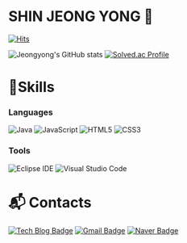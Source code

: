 # SHIN JEONG YONG 👋
[![Hits](https://hits.seeyoufarm.com/api/count/incr/badge.svg?url=https%3A%2F%2Fgithub.com%2Fsjy982&count_bg=%233D56C8&title_bg=%23EB0707&icon=&icon_color=%23E7E7E7&title=hits&edge_flat=false)](https://hits.seeyoufarm.com)

![Jeongyong's GitHub stats](https://github-readme-stats.vercel.app/api?username=sjy982&show_icons=true&theme=radical)
[![Solved.ac Profile](http://mazassumnida.wtf/api/v2/generate_badge?boj=shinjy0211)](https://solved.ac/shinjy0211/)

# 💪Skills
### Languages
![Java](https://img.shields.io/badge/Java-007396.svg?&style=for-the-badge&logo=Java&logoColor=white)
![JavaScript](https://img.shields.io/badge/JavaScript-F7DF1E.svg?&style=for-the-badge&logo=JavaScript&logoColor=white)
![HTML5](https://img.shields.io/badge/HTML5-E34F26.svg?&style=for-the-badge&logo=HTML5&logoColor=white)
![CSS3](https://img.shields.io/badge/CSS3-1572B6.svg?&style=for-the-badge&logo=CSS3&logoColor=white)

### Tools
![Eclipse IDE](https://img.shields.io/badge/Eclipse%20IDE-2C2255.svg?&style=for-the-badge&logo=Eclipse%20IDE&logoColor=white)
![Visual Studio Code](https://img.shields.io/badge/Visual%20Studio%20Code-007ACC.svg?&style=for-the-badge&logo=Visual%20Studio%20Code&logoColor=white)


# :mailbox_with_mail: Contacts
[![Tech Blog Badge](http://img.shields.io/badge/-Tech%20blog-black?style=flat-square&logo=velog&link=https://velog.io/@shinjy9802/)](https://velog.io/@shinjy9802/)
[![Gmail Badge](https://img.shields.io/badge/Gmail-d14836?style=flat-square&logo=Gmail&logoColor=white&link=mailto:shinjy0211@gmail.com)](mailto:shinjy0211@gmail.com)
[![Naver Badge](https://img.shields.io/badge/Naver-03C75A?style=flat-square&logo=Naver&logoColor=white&link=mailto:sinjy0211@naver.com)](mailto:sinjy0211@naver.com)
<!--
**sjy982/sjy982** is a ✨ _special_ ✨ repository because its `README.md` (this file) appears on your GitHub profile.

Here are some ideas to get you started:

- 🔭 I’m currently working on ...
- 🌱 I’m currently learning ...
- 👯 I’m looking to collaborate on ...
- 🤔 I’m looking for help with ...
- 💬 Ask me about ...
- 📫 How to reach me: ...
- 😄 Pronouns: ...
- ⚡ Fun fact: ...
-->
